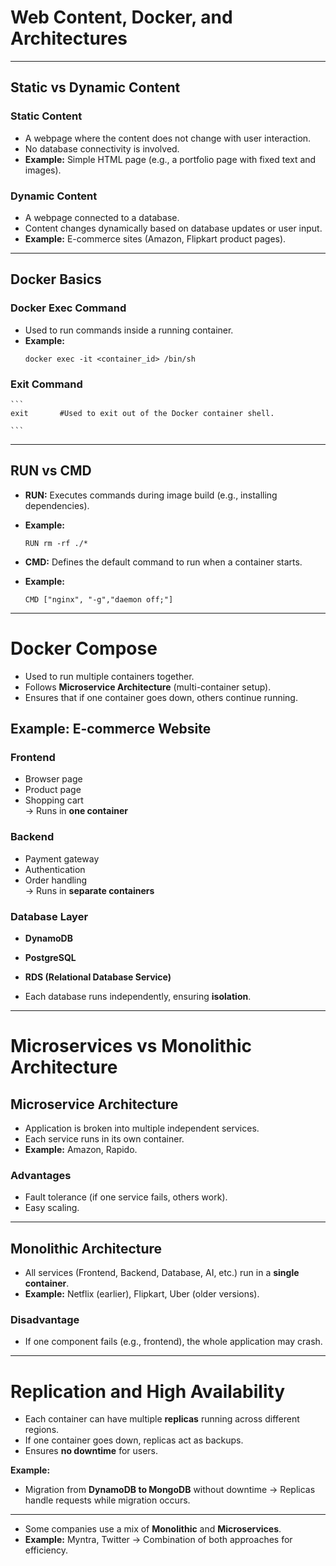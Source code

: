 # Web Content, Docker, and Architectures

---

## Static vs Dynamic Content

### Static Content
- A webpage where the content does not change with user interaction.  
- No database connectivity is involved.  
- **Example:** Simple HTML page (e.g., a portfolio page with fixed text and images).  

### Dynamic Content
- A webpage connected to a database.  
- Content changes dynamically based on database updates or user input.  
- **Example:** E-commerce sites (Amazon, Flipkart product pages).  

---


## Docker Basics

### Docker Exec Command
- Used to run commands inside a running container.  
- **Example:**  
  ```
  docker exec -it <container_id> /bin/sh

  ```
### Exit Command
    ```
    exit       #Used to exit out of the Docker container shell.

    ```

---


## RUN vs CMD

- **RUN:** Executes commands during image build (e.g., installing dependencies).
- **Example:**
    ```
    RUN rm -rf ./*

    ```


- **CMD:** Defines the default command to run when a container starts.
- **Example:**
    ```
    CMD ["nginx", "-g","daemon off;"]

    ```

---

# Docker Compose 

- Used to run multiple containers together.  
- Follows **Microservice Architecture** (multi-container setup).  
- Ensures that if one container goes down, others continue running.  

## Example: E-commerce Website

### Frontend
- Browser page  
- Product page  
- Shopping cart  
→ Runs in **one container**  

### Backend
- Payment gateway  
- Authentication  
- Order handling  
→ Runs in **separate containers**  

### Database Layer
- **DynamoDB**  
- **PostgreSQL**  
- **RDS (Relational Database Service)**  

- Each database runs independently, ensuring **isolation**.  

---

# Microservices vs Monolithic Architecture

## Microservice Architecture
- Application is broken into multiple independent services.  
- Each service runs in its own container.  
- **Example:** Amazon, Rapido.  

### Advantages
- Fault tolerance (if one service fails, others work).  
- Easy scaling.  

---

## Monolithic Architecture
- All services (Frontend, Backend, Database, AI, etc.) run in a **single container**.  
- **Example:** Netflix (earlier), Flipkart, Uber (older versions).  

### Disadvantage
- If one component fails (e.g., frontend), the whole application may crash.  

---

# Replication and High Availability
- Each container can have multiple **replicas** running across different regions.  
- If one container goes down, replicas act as backups.  
- Ensures **no downtime** for users.  

**Example:**  
- Migration from **DynamoDB to MongoDB** without downtime → Replicas handle requests while migration occurs.  

---

- Some companies use a mix of **Monolithic** and **Microservices**.  
- **Example:** Myntra, Twitter → Combination of both approaches for efficiency.  
